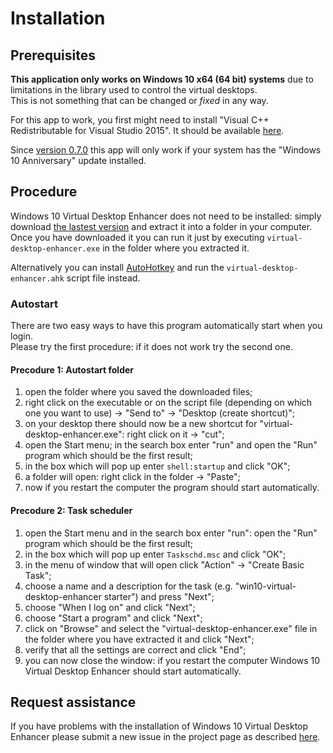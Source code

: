 # Installation

## Prerequisites

**This application only works on Windows 10 x64 (64 bit) systems** due to limitations in the library used to control the virtual desktops.  
This is not something that can be changed or _fixed_ in any way.

For this app to work, you first might need to install "Visual C++ Redistributable for Visual Studio 2015". It should be available [here](https://www.microsoft.com/en-us/download/details.aspx?id=48145).

Since [version 0.7.0](https://github.com/sdias/win-10-virtual-desktop-enhancer/releases/tag/0.7) this app will only work if your system has the "Windows 10 Anniversary" update installed.

## Procedure

Windows 10 Virtual Desktop Enhancer does not need to be installed: simply download [the lastest version](https://github.com/sdias/win-10-virtual-desktop-enhancer/releases/latest) and extract it into a folder in your computer.  
Once you have downloaded it you can run it just by executing `virtual-desktop-enhancer.exe` in the folder where you extracted it.

Alternatively you can install [AutoHotkey](https://autohotkey.com/) and run the `virtual-desktop-enhancer.ahk` script file instead.

### Autostart

There are two easy ways to have this program automatically start when you login.  
Please try the first procedure: if it does not work try the second one.

#### Precodure 1: Autostart folder

1. open the folder where you saved the downloaded files;
2. right click on the executable or on the script file (depending on which one you want to use) -> "Send to" -> "Desktop (create shortcut)";
3. on your desktop there should now be a new shortcut for "virtual-desktop-enhancer.exe": right click on it -> "cut";
4. open the Start menu; in the search box enter "run" and open the "Run" program which should be the first result;
5. in the box which will pop up enter `shell:startup` and click "OK";
6. a folder will open: right click in the folder -> "Paste";
7. now if you restart the computer the program should start automatically.

#### Precodure 2: Task scheduler

1. open the Start menu and in the search box enter "run": open the "Run" program which should be the first result;
2. in the box which will pop up enter `Taskschd.msc` and click "OK";
3. in the menu of window that will open click "Action" -> "Create Basic Task";
4. choose a name and a description for the task (e.g. "win10-virtual-desktop-enhancer starter") and press "Next";
5. choose "When I log on" and click "Next";
6. choose "Start a program" and click "Next";
7. click on "Browse" and select the "virtual-desktop-enhancer.exe" file in the folder where you have extracted it and click "Next";
8. verify that all the settings are correct and click "End";
9. you can now close the window: if you restart the computer Windows 10 Virtual Desktop Enhancer should start automatically.

## Request assistance

If you have problems with the installation of Windows 10 Virtual Desktop Enhancer please submit a new issue in the project page as described [here](issue-page.md).
